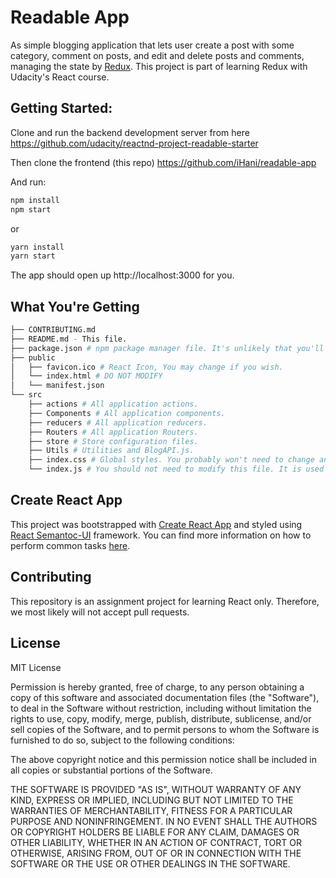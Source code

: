 # Readable App

As simple blogging application that lets user create a post with some category, comment on posts, and edit and delete posts and comments, managing the state by [Redux](https://redux.js.org). This project is part of learning Redux with Udacity's React course.

## Getting Started:
Clone and run the backend development server from here https://github.com/udacity/reactnd-project-readable-starter

Then clone the frontend (this repo) https://github.com/iHani/readable-app

And run:

```sh
npm install
npm start
```

or

```sh
yarn install
yarn start
```

The app should open up http://localhost:3000 for you.

## What You're Getting

```sh
├── CONTRIBUTING.md
├── README.md - This file.
├── package.json # npm package manager file. It's unlikely that you'll need to modify this.
├── public
│   ├── favicon.ico # React Icon, You may change if you wish.
│   └── index.html # DO NOT MODIFY
│   └── manifest.json
└── src
    ├── actions # All application actions.
    ├── Components # All application components.
    ├── reducers # All application reducers.
    ├── Routers # All application Routers.
    ├── store # Store configuration files.
    ├── Utils # Utilities and BlogAPI.js.
    ├── index.css # Global styles. You probably won't need to change anything here.
    └── index.js # You should not need to modify this file. It is used for DOM rendering only.
```


## Create React App

This project was bootstrapped with [Create React App](https://github.com/facebookincubator/create-react-app) and styled using [React Semantoc-UI](react.semantic-ui.com) framework. You can find more information on how to perform common tasks [here](https://github.com/facebookincubator/create-react-app/blob/master/packages/react-scripts/template/README.md).

## Contributing

This repository is an assignment project for learning React only. Therefore, we most likely will not accept pull requests.

## License

MIT License

Permission is hereby granted, free of charge, to any person obtaining a copy
of this software and associated documentation files (the "Software"), to deal
in the Software without restriction, including without limitation the rights
to use, copy, modify, merge, publish, distribute, sublicense, and/or sell
copies of the Software, and to permit persons to whom the Software is
furnished to do so, subject to the following conditions:

The above copyright notice and this permission notice shall be included in all
copies or substantial portions of the Software.

THE SOFTWARE IS PROVIDED "AS IS", WITHOUT WARRANTY OF ANY KIND, EXPRESS OR
IMPLIED, INCLUDING BUT NOT LIMITED TO THE WARRANTIES OF MERCHANTABILITY,
FITNESS FOR A PARTICULAR PURPOSE AND NONINFRINGEMENT. IN NO EVENT SHALL THE
AUTHORS OR COPYRIGHT HOLDERS BE LIABLE FOR ANY CLAIM, DAMAGES OR OTHER
LIABILITY, WHETHER IN AN ACTION OF CONTRACT, TORT OR OTHERWISE, ARISING FROM,
OUT OF OR IN CONNECTION WITH THE SOFTWARE OR THE USE OR OTHER DEALINGS IN THE
SOFTWARE.
